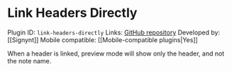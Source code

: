 # Link Headers Directly

Plugin ID: `link-headers-directly`
Links: [GitHub repository](https://github.com/Signynt/link-headers-directly)
Developed by: [[Signynt]]
Mobile compatible: [[Mobile-compatible plugins|Yes]]

When a header is linked, preview mode will show only the header, and not the note name.
